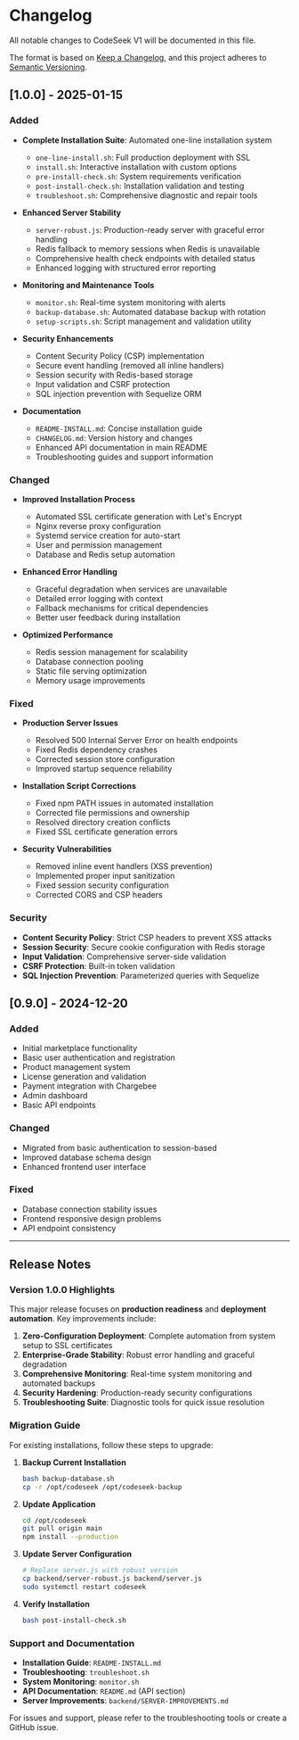 # Changelog

All notable changes to CodeSeek V1 will be documented in this file.

The format is based on [Keep a Changelog](https://keepachangelog.com/en/1.0.0/),
and this project adheres to [Semantic Versioning](https://semver.org/spec/v2.0.0.html).

## [1.0.0] - 2025-01-15

### Added
- **Complete Installation Suite**: Automated one-line installation system
  - `one-line-install.sh`: Full production deployment with SSL
  - `install.sh`: Interactive installation with custom options
  - `pre-install-check.sh`: System requirements verification
  - `post-install-check.sh`: Installation validation and testing
  - `troubleshoot.sh`: Comprehensive diagnostic and repair tools

- **Enhanced Server Stability**
  - `server-robust.js`: Production-ready server with graceful error handling
  - Redis fallback to memory sessions when Redis is unavailable
  - Comprehensive health check endpoints with detailed status
  - Enhanced logging with structured error reporting

- **Monitoring and Maintenance Tools**
  - `monitor.sh`: Real-time system monitoring with alerts
  - `backup-database.sh`: Automated database backup with rotation
  - `setup-scripts.sh`: Script management and validation utility

- **Security Enhancements**
  - Content Security Policy (CSP) implementation
  - Secure event handling (removed all inline handlers)
  - Session security with Redis-based storage
  - Input validation and CSRF protection
  - SQL injection prevention with Sequelize ORM

- **Documentation**
  - `README-INSTALL.md`: Concise installation guide
  - `CHANGELOG.md`: Version history and changes
  - Enhanced API documentation in main README
  - Troubleshooting guides and support information

### Changed
- **Improved Installation Process**
  - Automated SSL certificate generation with Let's Encrypt
  - Nginx reverse proxy configuration
  - Systemd service creation for auto-start
  - User and permission management
  - Database and Redis setup automation

- **Enhanced Error Handling**
  - Graceful degradation when services are unavailable
  - Detailed error logging with context
  - Fallback mechanisms for critical dependencies
  - Better user feedback during installation

- **Optimized Performance**
  - Redis session management for scalability
  - Database connection pooling
  - Static file serving optimization
  - Memory usage improvements

### Fixed
- **Production Server Issues**
  - Resolved 500 Internal Server Error on health endpoints
  - Fixed Redis dependency crashes
  - Corrected session store configuration
  - Improved startup sequence reliability

- **Installation Script Corrections**
  - Fixed npm PATH issues in automated installation
  - Corrected file permissions and ownership
  - Resolved directory creation conflicts
  - Fixed SSL certificate generation errors

- **Security Vulnerabilities**
  - Removed inline event handlers (XSS prevention)
  - Implemented proper input sanitization
  - Fixed session security configuration
  - Corrected CORS and CSP headers

### Security
- **Content Security Policy**: Strict CSP headers to prevent XSS attacks
- **Session Security**: Secure cookie configuration with Redis storage
- **Input Validation**: Comprehensive server-side validation
- **CSRF Protection**: Built-in token validation
- **SQL Injection Prevention**: Parameterized queries with Sequelize

## [0.9.0] - 2024-12-20

### Added
- Initial marketplace functionality
- Basic user authentication and registration
- Product management system
- License generation and validation
- Payment integration with Chargebee
- Admin dashboard
- Basic API endpoints

### Changed
- Migrated from basic authentication to session-based
- Improved database schema design
- Enhanced frontend user interface

### Fixed
- Database connection stability issues
- Frontend responsive design problems
- API endpoint consistency

---

## Release Notes

### Version 1.0.0 Highlights

This major release focuses on **production readiness** and **deployment automation**. Key improvements include:

1. **Zero-Configuration Deployment**: Complete automation from system setup to SSL certificates
2. **Enterprise-Grade Stability**: Robust error handling and graceful degradation
3. **Comprehensive Monitoring**: Real-time system monitoring and automated backups
4. **Security Hardening**: Production-ready security configurations
5. **Troubleshooting Suite**: Diagnostic tools for quick issue resolution

### Migration Guide

For existing installations, follow these steps to upgrade:

1. **Backup Current Installation**
   ```bash
   bash backup-database.sh
   cp -r /opt/codeseek /opt/codeseek-backup
   ```

2. **Update Application**
   ```bash
   cd /opt/codeseek
   git pull origin main
   npm install --production
   ```

3. **Update Server Configuration**
   ```bash
   # Replace server.js with robust version
   cp backend/server-robust.js backend/server.js
   sudo systemctl restart codeseek
   ```

4. **Verify Installation**
   ```bash
   bash post-install-check.sh
   ```

### Support and Documentation

- **Installation Guide**: `README-INSTALL.md`
- **Troubleshooting**: `troubleshoot.sh`
- **System Monitoring**: `monitor.sh`
- **API Documentation**: `README.md` (API section)
- **Server Improvements**: `backend/SERVER-IMPROVEMENTS.md`

For issues and support, please refer to the troubleshooting tools or create a GitHub issue.